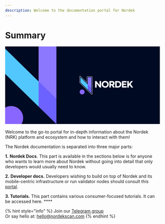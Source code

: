 ```yaml
---
description: Welcome to the documentation portal for Nordek
---
```


# Summary

![](<.gitbook/assets/docs_1500x500.png>)

Welcome to the go-to portal for in-depth information about the Nordek (NRK) platform and ecosystem and how to interact with them!

The Nordek documentation is separated into three major parts:

**1.** **Nordek Docs**. This part is available in the sections below is for anyone who wants to learn more about Nordek without going into detail that only developers would usually need to know.

**2.** **Developer docs.** Developers wishing to build on top of Nordek and its mobile-centric infrastructure or run validator nodes should consult this [portal](https://developers.nordekscan.com).&#x20;

**3. Tutorials.** This part contains various consumer-focused tutorials. It can be accessed here. **** &#x20;

{% hint style="info" %}
Join our [Telegram group](https://t.me/)\
Or say hello at: hello@nordekscan.com
{% endhint %}
